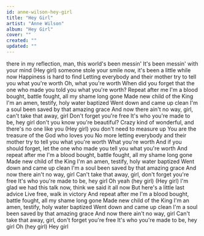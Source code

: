 ```yaml
---
id: anne-wilson-hey-girl
title: "Hey Girl"
artist: "Anne Wilson"
album: "Hey Girl"
cover: ""
created: ""
updated: ""
---
```


there in my reflection, man, this world's been messin'
It's been messin' with your mind
(Hey girl) someone stole your smile now, it's been a little while now
Happiness is hard to find
Letting everybody and their mother try to tell you what you're worth
Oh, what you're worth
When did you forget that the one who made you told you what you're worth?
Repeat after me
I'm a blood bought, battle fought, all my shame long gone
Made new child of the King
I'm an amen, testify, holy water baptized
Went down and came up clean
I'm a soul been saved by that amazing grace
And now there ain't no way, girl, can't take that away, girl
Don't forget you're free
It's who you're made to be, hey girl
don't you know you're beautiful?
Crazy kind of wonderful, and there's no one like you
(Hey girl) you don't need to measure up
You are the treasure of the God who loves you
No more letting everybody and their mother try to tell you what you're worth
What you're worth
And if you should forget, let the one who made you tell you what you're worth
And repeat after me
I'm a blood bought, battle fought, all my shame long gone
Made new child of the King
I'm an amen, testify, holy water baptized
Went down and came up clean
I'm a soul been saved by that amazing grace
And now there ain't no way, girl
Can't take that away, girl, don't forget you're free
It's who you're made to be, hey girl
Oh yeah (hey girl)
(Hey girl)
I'm glad we had this talk now, think we said it all now
But here's a little last advice
Live free, walk in victory
And repeat after me
I'm a blood bought, battle fought, all my shame long gone
Made new child of the King
I'm an amen, testify, holy water baptized
Went down and came up clean
I'm a soul been saved by that amazing grace
And now there ain't no way, girl
Can't take that away, girl, don't forget you're free
It's who you're made to be, hey girl
Oh (hey girl)
Hey girl